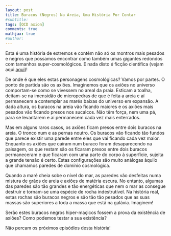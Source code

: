```yaml
---
layout: post
title: Buracos (Negros) Na Areia, Uma História Por Contar
#subtitle: 
tags: [QCD axion]
comments: true
mathjax: true
#author: 
---
```




Esta é uma história de extremos e contém não só os montros mais pesados e negros que possamos encontrar como também umas
gigantes redondos com tamanhos super-cosmológicos. E nada disto é ficção científica (vejam aqui [aqui](https://arxiv.org/pdf/2504.07890))! 

De onde é que eles estas personagens cosmológicas? Vamos por partes. O ponto de partida são os axiões. Imaginemos que
os axiões no universo comportam-se como se vivessem no areal da praia. Esticam a toalha, deitam-se na imensidão de
micropedras de que é feita a areia e aí permanecem a contemplar as marés baixas do universo em expansão.
A dada altura, os buracos na areia vão ficando maiores e os axiões mais pesados vão ficando presos nos sucalcos.
Não têm força, nem uma pá, para se levantarem e aí permanecem cada vez mais enterrados.

Mas em alguns raros casos, os axiões ficam presos entre dois buracos na areia. O tronco num e as pernas noutro. 
Os buracos vão ficando tão fundos que parece existir uma parede entre eles que vai ficando cada vez maior.
Enquanto os axiões que caíram num buraco foram desaparecendo na paisagem, os que restam são os ficaram presos 
entre dois buracos permaneceram e que ficaram com uma parte do corpo à superfície, sujeita a grande tensão é certo. 
Estas configurações são muito análogas àquilo que chamamos paredes de domínio cosmológica.

Quando a maré cheia sobe o nível do mar, as paredes vão desfeitas numa mistura de grãos de areia e axiões de matéria
escura. No entanto, algumas das paredes são tão grandes e tão energéticas que nem o mar as consegue destruír e 
tornam-se uma espécie de rocha indestrutível. Na história real, estas rochas são buracos negros e são tão tão pesados
que as suas massas são superiores a toda a massa que está na galáxia. Imaginem!

Serão estes buracos negros hiper-maçicos fossem a prova da existência de axiões? 
Como podemos testar a sua existência?

Não percam os próximos episódios desta história!

